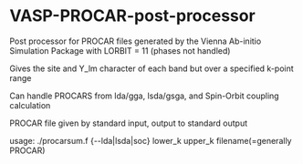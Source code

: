 # VASP-PROCAR-post-processor

Post processor for PROCAR files generated by the Vienna Ab-initio Simulation Package with LORBIT = 11 (phases not handled)

Gives the site and Y_lm character of each band but over a specified k-point range

Can handle PROCARS from lda/gga, lsda/gsga, and Spin-Orbit coupling calculation

PROCAR file given by standard input, output to standard output 

usage: ./procarsum.f {--lda|lsda|soc} lower_k upper_k filename(=generally PROCAR)
